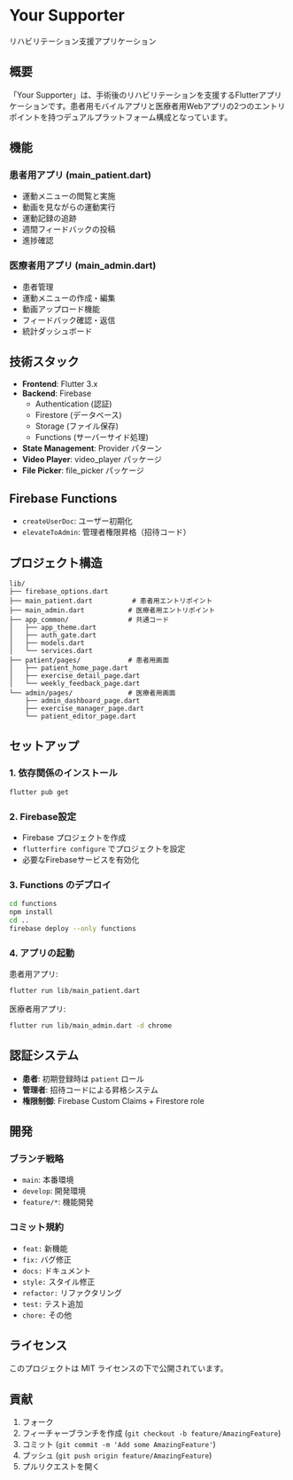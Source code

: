 # Your Supporter

リハビリテーション支援アプリケーション

## 概要

「Your Supporter」は、手術後のリハビリテーションを支援するFlutterアプリケーションです。患者用モバイルアプリと医療者用Webアプリの2つのエントリポイントを持つデュアルプラットフォーム構成となっています。

## 機能

### 患者用アプリ (main_patient.dart)
- 運動メニューの閲覧と実施
- 動画を見ながらの運動実行
- 運動記録の追跡
- 週間フィードバックの投稿
- 進捗確認

### 医療者用アプリ (main_admin.dart)
- 患者管理
- 運動メニューの作成・編集
- 動画アップロード機能
- フィードバック確認・返信
- 統計ダッシュボード

## 技術スタック

- **Frontend**: Flutter 3.x
- **Backend**: Firebase
  - Authentication (認証)
  - Firestore (データベース)
  - Storage (ファイル保存)
  - Functions (サーバーサイド処理)
- **State Management**: Provider パターン
- **Video Player**: video_player パッケージ
- **File Picker**: file_picker パッケージ

## Firebase Functions

- `createUserDoc`: ユーザー初期化
- `elevateToAdmin`: 管理者権限昇格（招待コード）

## プロジェクト構造

```
lib/
├── firebase_options.dart
├── main_patient.dart          # 患者用エントリポイント
├── main_admin.dart           # 医療者用エントリポイント
├── app_common/               # 共通コード
│   ├── app_theme.dart
│   ├── auth_gate.dart
│   ├── models.dart
│   └── services.dart
├── patient/pages/            # 患者用画面
│   ├── patient_home_page.dart
│   ├── exercise_detail_page.dart
│   └── weekly_feedback_page.dart
└── admin/pages/              # 医療者用画面
    ├── admin_dashboard_page.dart
    ├── exercise_manager_page.dart
    └── patient_editor_page.dart
```

## セットアップ

### 1. 依存関係のインストール
```bash
flutter pub get
```

### 2. Firebase設定
- Firebase プロジェクトを作成
- `flutterfire configure` でプロジェクトを設定
- 必要なFirebaseサービスを有効化

### 3. Functions のデプロイ
```bash
cd functions
npm install
cd ..
firebase deploy --only functions
```

### 4. アプリの起動

患者用アプリ:
```bash
flutter run lib/main_patient.dart
```

医療者用アプリ:
```bash
flutter run lib/main_admin.dart -d chrome
```

## 認証システム

- **患者**: 初期登録時は `patient` ロール
- **管理者**: 招待コードによる昇格システム
- **権限制御**: Firebase Custom Claims + Firestore role

## 開発

### ブランチ戦略
- `main`: 本番環境
- `develop`: 開発環境
- `feature/*`: 機能開発

### コミット規約
- `feat:` 新機能
- `fix:` バグ修正
- `docs:` ドキュメント
- `style:` スタイル修正
- `refactor:` リファクタリング
- `test:` テスト追加
- `chore:` その他

## ライセンス

このプロジェクトは MIT ライセンスの下で公開されています。

## 貢献

1. フォーク
2. フィーチャーブランチを作成 (`git checkout -b feature/AmazingFeature`)
3. コミット (`git commit -m 'Add some AmazingFeature'`)
4. プッシュ (`git push origin feature/AmazingFeature`)
5. プルリクエストを開く
